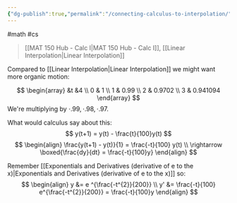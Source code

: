 ```yaml
---
{"dg-publish":true,"permalink":"/connecting-calculus-to-interpolation/","dgHomeLink":true,"dgPassFrontmatter":false}
---
```


#math #cs 
> [[MAT 150 Hub - Calc I|MAT 150 Hub - Calc I]], [[Linear Interpolation|Linear Interpolation]]

Compared to [[Linear Interpolation|Linear Interpolation]] we might want more organic motion:
<style>
.container {font-family: sans-serif; text-align: center;}
.button-wrapper button {z-index: 1;height: 40px; width: 100px; margin: 10px;padding: 5px;}
.excalidraw .App-menu_top .buttonList { display: flex;}
.excalidraw-wrapper { height: 800px; margin: 50px; position: relative;}
:root[dir="ltr"] .excalidraw .layer-ui__wrapper .zen-mode-transition.App-menu_bottom--transition-left {transform: none;}
</style><script src="https://unpkg.com/react@17/umd/react.production.min.js"></script><script src="https://unpkg.com/react-dom@17/umd/react-dom.production.min.js"></script><script type="text/javascript" src="https://unpkg.com/@excalidraw/excalidraw@0.12.0/dist/excalidraw.production.min.js"></script><div id="Connecting_Calculus_to_Interpolation_2022-10-17_1012.30.excalidraw.md1"></div><script>(function(){const InitialData={"type":"excalidraw","version":2,"source":"https://excalidraw.com","elements":[{"id":"fMIF8YYqSpEvAXumdCvw9","type":"arrow","x":-99.199951171875,"y":-145.44376373291016,"width":350.39996337890625,"height":0,"angle":0,"strokeColor":"#000000","backgroundColor":"transparent","fillStyle":"hachure","strokeWidth":2,"strokeStyle":"solid","roughness":0,"opacity":100,"groupIds":[],"strokeSharpness":"round","seed":2074492061,"version":117,"versionNonce":284200957,"isDeleted":false,"boundElements":null,"updated":1666026896421,"link":null,"locked":false,"points":[[0,0],[350.39996337890625,0]],"lastCommittedPoint":null,"startBinding":null,"endBinding":null,"startArrowhead":"bar","endArrowhead":"bar"},{"id":"ZKq4bUlGg1siUCE8ROhe-","type":"arrow","x":-100.79998779296875,"y":-180.64374542236328,"width":26.440677966101696,"height":0,"angle":0,"strokeColor":"#c92a2a","backgroundColor":"transparent","fillStyle":"hachure","strokeWidth":2,"strokeStyle":"solid","roughness":0,"opacity":100,"groupIds":[],"strokeSharpness":"round","seed":1316795379,"version":531,"versionNonce":1380839763,"isDeleted":false,"boundElements":null,"updated":1666026901074,"link":null,"locked":false,"points":[[0,0],[26.440677966101696,0]],"lastCommittedPoint":null,"startBinding":{"elementId":"7GNzsh1M","focus":1.872001953125,"gap":10.9000244140625},"endBinding":{"elementId":"HCcRPAxd","focus":-1.8560021972656253,"gap":10.700027465820312},"startArrowhead":null,"endArrowhead":"arrow"},{"type":"arrow","version":679,"versionNonce":614528733,"isDeleted":false,"id":"e5mvFtLddiMHdFLIuymN3","fillStyle":"hachure","strokeWidth":2,"strokeStyle":"solid","roughness":0,"opacity":100,"angle":0,"x":-74.71184682037871,"y":-180.73188639495334,"strokeColor":"#c92a2a","backgroundColor":"transparent","width":31.728813559322035,"height":0,"seed":753438909,"groupIds":[],"strokeSharpness":"round","boundElements":[],"updated":1666026904318,"link":null,"locked":false,"startBinding":{"elementId":"HCcRPAxd","focus":1.8489509194584204,"gap":10.611886493230259},"endBinding":{"elementId":"pDq0exnP","focus":-1.9129511635990457,"gap":14.283021054025426},"lastCommittedPoint":null,"startArrowhead":null,"endArrowhead":"arrow","points":[[0,0],[31.728813559322035,0]]},{"type":"arrow","version":804,"versionNonce":724840819,"isDeleted":false,"id":"Rpee_iHilp7Q-DEHOaHRA","fillStyle":"hachure","strokeWidth":2,"strokeStyle":"solid","roughness":0,"opacity":100,"angle":0,"x":-44.3932081319518,"y":-180.7318998433776,"strokeColor":"#c92a2a","backgroundColor":"transparent","width":47.59322033898305,"height":0,"seed":868306003,"groupIds":[],"strokeSharpness":"round","boundElements":[],"updated":1666026904318,"link":null,"locked":false,"startBinding":{"elementId":"HCcRPAxd","focus":1.8489498435844802,"gap":10.611873044806003},"endBinding":{"elementId":"pDq0exnP","focus":-1.9129500877251053,"gap":11.411876096563816},"lastCommittedPoint":null,"startArrowhead":null,"endArrowhead":"arrow","points":[[0,0],[47.59322033898305,0]]},{"type":"text","version":246,"versionNonce":1756157213,"isDeleted":false,"id":"7GNzsh1M","fillStyle":"hachure","strokeWidth":2,"strokeStyle":"solid","roughness":0,"opacity":100,"angle":0,"x":-118.10003662109375,"y":-216.54376983642578,"strokeColor":"#c92a2a","backgroundColor":"transparent","width":27,"height":25,"seed":215519677,"groupIds":[],"strokeSharpness":"sharp","boundElements":[{"id":"ZKq4bUlGg1siUCE8ROhe-","type":"arrow"},{"id":"e5mvFtLddiMHdFLIuymN3","type":"arrow"}],"updated":1666026896421,"link":null,"locked":false,"fontSize":20,"fontFamily":1,"text":"1%","rawText":"1%","baseline":18,"textAlign":"left","verticalAlign":"top","containerId":null,"originalText":"1%"},{"type":"text","version":195,"versionNonce":1798236413,"isDeleted":false,"id":"HCcRPAxd","fillStyle":"hachure","strokeWidth":2,"strokeStyle":"solid","roughness":0,"opacity":100,"angle":0,"x":-79.9000244140625,"y":-216.3437728881836,"strokeColor":"#c92a2a","backgroundColor":"transparent","width":35,"height":25,"seed":1960910867,"groupIds":[],"strokeSharpness":"sharp","boundElements":[{"id":"ZKq4bUlGg1siUCE8ROhe-","type":"arrow"},{"id":"e5mvFtLddiMHdFLIuymN3","type":"arrow"},{"id":"Rpee_iHilp7Q-DEHOaHRA","type":"arrow"}],"updated":1666026900860,"link":null,"locked":false,"fontSize":20,"fontFamily":1,"text":"2%","rawText":"2%","baseline":18,"textAlign":"left","verticalAlign":"top","containerId":null,"originalText":"2%"},{"type":"text","version":196,"versionNonce":753017811,"isDeleted":false,"id":"pDq0exnP","fillStyle":"hachure","strokeWidth":2,"strokeStyle":"solid","roughness":0,"opacity":100,"angle":0,"x":-28.70001220703125,"y":-217.1437759399414,"strokeColor":"#c92a2a","backgroundColor":"transparent","width":35,"height":25,"seed":297271933,"groupIds":[],"strokeSharpness":"sharp","boundElements":[{"id":"e5mvFtLddiMHdFLIuymN3","type":"arrow"},{"id":"Rpee_iHilp7Q-DEHOaHRA","type":"arrow"}],"updated":1666026903948,"link":null,"locked":false,"fontSize":20,"fontFamily":1,"text":"3%","rawText":"3%","baseline":18,"textAlign":"left","verticalAlign":"top","containerId":null,"originalText":"3%"}],"appState":{"theme":"light","viewBackgroundColor":"#ffffff","currentItemStrokeColor":"#c92a2a","currentItemBackgroundColor":"transparent","currentItemFillStyle":"hachure","currentItemStrokeWidth":2,"currentItemStrokeStyle":"solid","currentItemRoughness":0,"currentItemOpacity":100,"currentItemFontFamily":1,"currentItemFontSize":20,"currentItemTextAlign":"left","currentItemStrokeSharpness":"sharp","currentItemStartArrowhead":null,"currentItemEndArrowhead":"arrow","currentItemLinearStrokeSharpness":"round","gridSize":null,"colorPalette":{}},"files":{}};InitialData.scrollToContent=true;App=()=>{const e=React.useRef(null),t=React.useRef(null),[n,i]=React.useState({width:void 0,height:void 0});return React.useEffect(()=>{i({width:t.current.getBoundingClientRect().width,height:t.current.getBoundingClientRect().height});const e=()=>{i({width:t.current.getBoundingClientRect().width,height:t.current.getBoundingClientRect().height})};return window.addEventListener("resize",e),()=>window.removeEventListener("resize",e)},[t]),React.createElement(React.Fragment,null,React.createElement("div",{className:"excalidraw-wrapper",ref:t},React.createElement(ExcalidrawLib.Excalidraw,{ref:e,width:n.width,height:n.height,initialData:InitialData,viewModeEnabled:!0,zenModeEnabled:!0,gridModeEnabled:!1})))},excalidrawWrapper=document.getElementById("Connecting_Calculus_to_Interpolation_2022-10-17_1012.30.excalidraw.md1");ReactDOM.render(React.createElement(App),excalidrawWrapper);})();</script>

$$
\begin{array}
&t &4 \\
0 & 1 \\
1 & 0.99 \\
2 & 0.9702 \\
3 & 0.941094
\end{array}
$$
We're multiplying by $\cdot .99, \cdot .98, \cdot .97$.

What would calculus say about this:
$$
y(t+1) = y(t) - \frac{t}{100}y(t)
$$
$$
\begin{align}
\frac{y(t+1) - y(t)}{1} = \frac{-t}{100} y(t) \\
\rightarrow \boxed{\frac{dy}{dt} = \frac{-t}{100}y}
\end{align}
$$

Remember [[Exponentials and Derivatives (derivative of e to the x)|Exponentials and Derivatives (derivative of e to the x)]]
so:
$$
\begin{align}
y &= e ^{\frac{-t^{2}}{200}} \\
y' &= \frac{-t}{100} e^{\frac{-t^{2}}{200}} = \frac{-t}{100}y
\end{align}
$$
<div id="Connecting_Calculus_to_Interpolation_2022-10-17_1022.47.excalidraw.md2"></div><script>(function(){const InitialData={"type":"excalidraw","version":2,"source":"https://excalidraw.com","elements":[{"id":"u0qegpc1ArlC1aEvteDr-","type":"arrow","x":-229.5999755859375,"y":170.55626678466797,"width":0,"height":278.4000244140625,"angle":0,"strokeColor":"#000000","backgroundColor":"transparent","fillStyle":"hachure","strokeWidth":1,"strokeStyle":"solid","roughness":1,"opacity":100,"groupIds":[],"strokeSharpness":"round","seed":1253147923,"version":43,"versionNonce":392868659,"isDeleted":false,"boundElements":null,"updated":1666027371736,"link":null,"locked":false,"points":[[0,0],[0,-278.4000244140625]],"lastCommittedPoint":null,"startBinding":null,"endBinding":null,"startArrowhead":null,"endArrowhead":"arrow"},{"id":"y2rrDRNpS3w-goRM5ibeG","type":"arrow","x":-298.3999938964844,"y":117.75621795654297,"width":347.1999816894531,"height":0,"angle":0,"strokeColor":"#000000","backgroundColor":"transparent","fillStyle":"hachure","strokeWidth":1,"strokeStyle":"solid","roughness":1,"opacity":100,"groupIds":[],"strokeSharpness":"round","seed":1882426749,"version":73,"versionNonce":975319805,"isDeleted":false,"boundElements":null,"updated":1666027375244,"link":null,"locked":false,"points":[[0,0],[347.1999816894531,0]],"lastCommittedPoint":null,"startBinding":null,"endBinding":null,"startArrowhead":null,"endArrowhead":"arrow"},{"id":"DbHzou62hJ7P3TkG7uHt5","type":"line","x":-229.5999755859375,"y":-63.04376983642578,"width":251.20001220703125,"height":180.79998779296875,"angle":0,"strokeColor":"#000000","backgroundColor":"transparent","fillStyle":"hachure","strokeWidth":1,"strokeStyle":"solid","roughness":1,"opacity":100,"groupIds":[],"strokeSharpness":"round","seed":378292051,"version":627,"versionNonce":1782896189,"isDeleted":false,"boundElements":null,"updated":1666027399797,"link":null,"locked":false,"points":[[0,0],[54.037416497768305,25.881476555072666],[100.79998779296875,106.39999389648438],[166.5151661627824,166.7471978322383],[251.20001220703125,180.79998779296875]],"lastCommittedPoint":[248.800048828125,184.79998779296875],"startBinding":null,"endBinding":null,"startArrowhead":null,"endArrowhead":null},{"id":"DDuiAjqZ","type":"text","x":-154,"y":-146.04376983642578,"width":12,"height":25,"angle":0,"strokeColor":"#000000","backgroundColor":"transparent","fillStyle":"hachure","strokeWidth":1,"strokeStyle":"solid","roughness":1,"opacity":100,"groupIds":[],"strokeSharpness":"sharp","seed":1489370547,"version":3,"versionNonce":1161940819,"isDeleted":true,"boundElements":null,"updated":1666027403962,"link":null,"locked":false,"text":"","rawText":"","fontSize":20,"fontFamily":1,"textAlign":"left","verticalAlign":"top","baseline":18,"containerId":null,"originalText":""}],"appState":{"theme":"light","viewBackgroundColor":"#ffffff","currentItemStrokeColor":"#000000","currentItemBackgroundColor":"transparent","currentItemFillStyle":"hachure","currentItemStrokeWidth":1,"currentItemStrokeStyle":"solid","currentItemRoughness":1,"currentItemOpacity":100,"currentItemFontFamily":1,"currentItemFontSize":20,"currentItemTextAlign":"left","currentItemStrokeSharpness":"sharp","currentItemStartArrowhead":null,"currentItemEndArrowhead":"arrow","currentItemLinearStrokeSharpness":"round","gridSize":null,"colorPalette":{}},"files":{}};InitialData.scrollToContent=true;App=()=>{const e=React.useRef(null),t=React.useRef(null),[n,i]=React.useState({width:void 0,height:void 0});return React.useEffect(()=>{i({width:t.current.getBoundingClientRect().width,height:t.current.getBoundingClientRect().height});const e=()=>{i({width:t.current.getBoundingClientRect().width,height:t.current.getBoundingClientRect().height})};return window.addEventListener("resize",e),()=>window.removeEventListener("resize",e)},[t]),React.createElement(React.Fragment,null,React.createElement("div",{className:"excalidraw-wrapper",ref:t},React.createElement(ExcalidrawLib.Excalidraw,{ref:e,width:n.width,height:n.height,initialData:InitialData,viewModeEnabled:!0,zenModeEnabled:!0,gridModeEnabled:!1})))},excalidrawWrapper=document.getElementById("Connecting_Calculus_to_Interpolation_2022-10-17_1022.47.excalidraw.md2");ReactDOM.render(React.createElement(App),excalidrawWrapper);})();</script>
